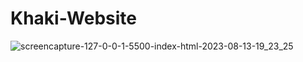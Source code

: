 # Khaki-Website

![screencapture-127-0-0-1-5500-index-html-2023-08-13-19_23_25](https://github.com/anjanadave/Khaki-Website/assets/138798176/f4361833-55ca-4232-8471-937b8d2aa4b6)
